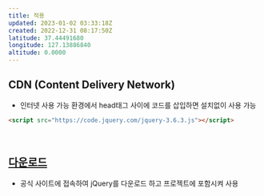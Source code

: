 ```yaml
---
title: 적용
updated: 2023-01-02 03:33:18Z
created: 2022-12-31 08:17:50Z
latitude: 37.44491680
longitude: 127.13886840
altitude: 0.0000
---
```


## CDN (Content Delivery Network)
- 인터넷 사용 가능 환경에서 head태그 사이에 코드를 삽입하면 설치없이 사용 가능
```html
<script src="https://code.jquery.com/jquery-3.6.3.js"></script>
```
<br>

## [다운로드](https://jquery.com/download/)
- 공식 사이트에 접속하여 jQuery를 다운로드 하고 프로젝트에 포함시켜 사용